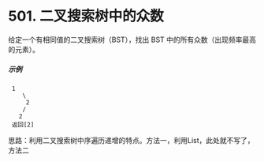 # 501. 二叉搜索树中的众数
给定一个有相同值的二叉搜索树（BST），找出 BST 中的所有众数（出现频率最高的元素）。

##### 示例
     1
        \
         2
        /
       2
     返回[2]

思路：利用二叉搜索树中序遍历递增的特点。方法一，利用List，此处就不写了，方法二
